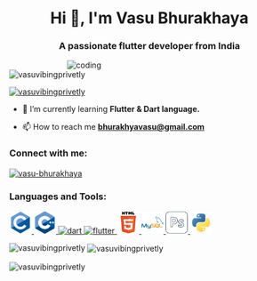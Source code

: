 <h1 align="center">Hi 👋, I'm Vasu Bhurakhaya</h1>
<h3 align="center">A passionate flutter developer from India</h3>

<img align="right" alt="coding" width="400" src="https://www.google.com/url?sa=i&url=https%3A%2F%2Fgithub.com%2Ffirgia&psig=AOvVaw081DmZttjHLUnLborCZ1WV&ust=1707928421406000&source=images&cd=vfe&opi=89978449&ved=0CBIQjRxqFwoTCPDUsaffqIQDFQAAAAAdAAAAABA1">

<p align="left"> <img src="https://komarev.com/ghpvc/?username=vasuvibingprivetly&label=Profile%20views&color=0e75b6&style=flat" alt="vasuvibingprivetly" /> </p>

<p align="left"> <a href="https://github.com/ryo-ma/github-profile-trophy"><img src="https://github-profile-trophy.vercel.app/?username=vasuvibingprivetly" alt="vasuvibingprivetly" /></a> </p>

- 🌱 I’m currently learning **Flutter & Dart language.**

- 📫 How to reach me **bhurakhyavasu@gmail.com**

<h3 align="left">Connect with me:</h3>
<p align="left">
<a href="https://linkedin.com/in/vasu-bhurakhaya" target="blank"><img align="center" src="https://raw.githubusercontent.com/rahuldkjain/github-profile-readme-generator/master/src/images/icons/Social/linked-in-alt.svg" alt="vasu-bhurakhaya" height="30" width="40" /></a>
</p>

<h3 align="left">Languages and Tools:</h3>
<p align="left"> <a href="https://www.cprogramming.com/" target="_blank" rel="noreferrer"> <img src="https://raw.githubusercontent.com/devicons/devicon/master/icons/c/c-original.svg" alt="c" width="40" height="40"/> </a> <a href="https://www.w3schools.com/cpp/" target="_blank" rel="noreferrer"> <img src="https://raw.githubusercontent.com/devicons/devicon/master/icons/cplusplus/cplusplus-original.svg" alt="cplusplus" width="40" height="40"/> </a> <a href="https://dart.dev" target="_blank" rel="noreferrer"> <img src="https://www.vectorlogo.zone/logos/dartlang/dartlang-icon.svg" alt="dart" width="40" height="40"/> </a> <a href="https://flutter.dev" target="_blank" rel="noreferrer"> <img src="https://www.vectorlogo.zone/logos/flutterio/flutterio-icon.svg" alt="flutter" width="40" height="40"/> </a> <a href="https://www.w3.org/html/" target="_blank" rel="noreferrer"> <img src="https://raw.githubusercontent.com/devicons/devicon/master/icons/html5/html5-original-wordmark.svg" alt="html5" width="40" height="40"/> </a> <a href="https://www.mysql.com/" target="_blank" rel="noreferrer"> <img src="https://raw.githubusercontent.com/devicons/devicon/master/icons/mysql/mysql-original-wordmark.svg" alt="mysql" width="40" height="40"/> </a> <a href="https://www.photoshop.com/en" target="_blank" rel="noreferrer"> <img src="https://raw.githubusercontent.com/devicons/devicon/master/icons/photoshop/photoshop-line.svg" alt="photoshop" width="40" height="40"/> </a> <a href="https://www.python.org" target="_blank" rel="noreferrer"> <img src="https://raw.githubusercontent.com/devicons/devicon/master/icons/python/python-original.svg" alt="python" width="40" height="40"/> </a> </p>

<p><img align="left" src="https://github-readme-stats.vercel.app/api/top-langs?username=vasuvibingprivetly&show_icons=true&locale=en&layout=compact" alt="vasuvibingprivetly" /></p>

<p>&nbsp;<img align="center" src="https://github-readme-stats.vercel.app/api?username=vasuvibingprivetly&show_icons=true&locale=en" alt="vasuvibingprivetly" /></p>

<p><img align="center" src="https://github-readme-streak-stats.herokuapp.com/?user=vasuvibingprivetly&" alt="vasuvibingprivetly" /></p>
